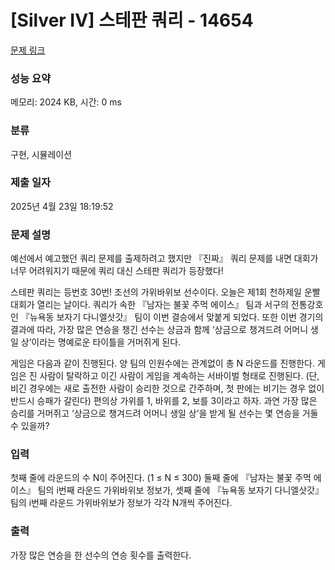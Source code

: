 # [Silver IV] 스테판 쿼리 - 14654 

[문제 링크](https://www.acmicpc.net/problem/14654) 

### 성능 요약

메모리: 2024 KB, 시간: 0 ms

### 분류

구현, 시뮬레이션

### 제출 일자

2025년 4월 23일 18:19:52

### 문제 설명

<p>예선에서 예고했던 쿼리 문제를 출제하려고 했지만 『진짜』 쿼리 문제를 내면 대회가 너무 어려워지기 때문에 쿼리 대신 스테판 쿼리가 등장했다!</p>

<p>스테판 쿼리는 등번호 30번! 조선의 가위바위보 선수이다. 오늘은 제1회 천하제일 운빨대회가 열리는 날이다. 쿼리가 속한 『남자는 불꽃 주먹 에이스』 팀과 서구의 전통강호인 『뉴욕동 보자기 다니엘삿갓』 팀이 이번 결승에서 맞붙게 되었다. 또한 이번 경기의 결과에 따라, 가장 많은 연승을 챙긴 선수는 상금과 함께 ‘상금으로 챙겨드려 어머니 생일 상’이라는 명예로운 타이틀을 거머쥐게 된다.</p>

<p>게임은 다음과 같이 진행된다. 양 팀의 인원수에는 관계없이 총 N 라운드를 진행한다. 게임은 진 사람이 탈락하고 이긴 사람이 게임을 계속하는 서바이벌 형태로 진행된다. (단, 비긴 경우에는 새로 출전한 사람이 승리한 것으로 간주하며, 첫 판에는 비기는 경우 없이 반드시 승패가 갈린다) 편의상 가위를 1, 바위를 2, 보를 3이라고 하자. 과연 가장 많은 승리를 거머쥐고 ‘상금으로 챙겨드려 어머니 생일 상’을 받게 될 선수는 몇 연승을 거둘 수 있을까?</p>

### 입력 

 <p>첫째 줄에 라운드의 수 N이 주어진다. (1 ≤ N ≤ 300) 둘째 줄에 『남자는 불꽃 주먹 에이스』 팀의 i번째 라운드 가위바위보 정보가, 셋째 줄에 『뉴욕동 보자기 다니엘삿갓』 팀의 i번째 라운드 가위바위보가 정보가 각각 N개씩 주어진다.</p>

### 출력 

 <p>가장 많은 연승을 한 선수의 연승 횟수를 출력한다.</p>

